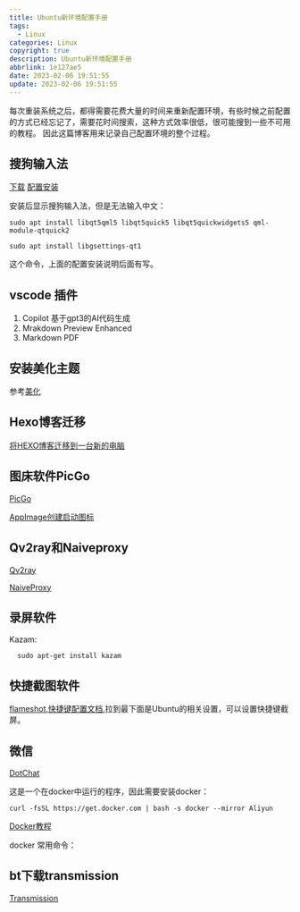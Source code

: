 ```yaml
---
title: Ubuntu新环境配置手册
tags:
  - Linux
categories: Linux
copyright: true
description: Ubuntu新环境配置手册
abbrlink: 1e127ae5
date: 2023-02-06 19:51:55
update: 2023-02-06 19:51:55
---
```


每次重装系统之后，都得需要花费大量的时间来重新配置环境，有些时候之前配置的方式已经忘记了，需要花时间搜索，这种方式效率很低，很可能搜到一些不可用的教程。
因此这篇博客用来记录自己配置环境的整个过程。

## 搜狗输入法

[下载](https://shurufa.sogou.com/linux)
[配置安装](https://shurufa.sogou.com/linux/guide)

安装后显示搜狗输入法，但是无法输入中文：

    sudo apt install libqt5qml5 libqt5quick5 libqt5quickwidgets5 qml-module-qtquick2
 
    sudo apt install libgsettings-qt1

这个命令，上面的配置安装说明后面有写。

## vscode 插件

1. Copilot 基于gpt3的AI代码生成
2. Mrakdown Preview Enhanced
3. Markdown PDF

## 安装美化主题

参考[美化](https://1145141919810.wang/2021-02-28/Ubuntu-20-04-LTS-%E4%B8%BB%E9%A2%98%E7%BE%8E%E5%8C%96-%E2%80%94%E2%80%94-%E4%BB%BF-Big-Sur-%E9%A3%8E%E6%A0%BC/)

## Hexo博客迁移

[将HEXO博客迁移到一台新的电脑](https://www.gongsunqi.xyz/posts/d0b820b4/)

## 图床软件PicGo

[PicGo](https://github.com/Molunerfinn/PicGo)

[AppImage创建启动图标](https://bella722.github.io/post/3c4ff36.html)

## Qv2ray和Naiveproxy

[Qv2ray](https://github.com/Qv2ray/Qv2ray)

[NaiveProxy](https://www.dongvps.com/2022-10-27/naiveproxy%E4%B8%80%E9%94%AE%E5%AE%89%E8%A3%85%E9%85%8D%E7%BD%AE%E8%84%9A%E6%9C%AC%E5%8F%91%E5%B8%83%EF%BC%88%E5%8F%AF%E8%87%AA%E5%AE%9A%E4%B9%89%E7%AB%AF%E5%8F%A3%EF%BC%89/)

## 录屏软件

Kazam:

      sudo apt-get install kazam

## 快捷截图软件

[flameshot](https://flameshot.org/#download),[快捷键配置文档](https://flameshot.org/docs/guide/key-bindings/),拉到最下面是Ubuntu的相关设置，可以设置快捷键截屏。

## 微信

[DotChat](https://github.com/huan/docker-wechat)

这是一个在docker中运行的程序，因此需要安装docker：

    curl -fsSL https://get.docker.com | bash -s docker --mirror Aliyun

[Docker教程](https://www.runoob.com/docker/ubuntu-docker-install.html)

docker 常用命令：

## bt下载transmission

[Transmission](https://transmissionbt.com/)